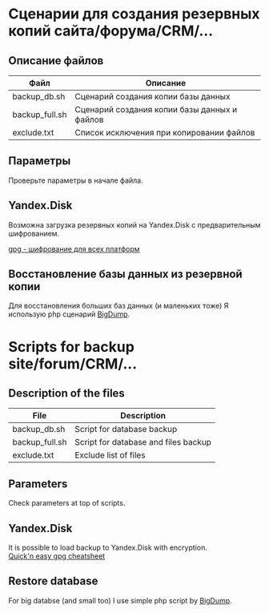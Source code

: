 # Сценарии для создания резервных копий сайта/форума/CRM/...

## Описание файлов
| Файл           | Описание                                     |
|----------------|----------------------------------------------|
| backup_db.sh   | Сценарий создания копии базы данных          |
| backup_full.sh | Сценарий создания копии базы данных и файлов |
| exclude.txt    | Список исключения при копировании файлов     |

## Параметры
Проверьте параметры в начале файла.

## Yandex.Disk
Возможна загрузка резервных копий на Yandex.Disk с предварительным шифрованием.  

[gpg - шифрование для всех платформ](http://www.opennet.ru/base/sec/gpg_crypt.txt.html)

## Восстановление базы данных из резервной копии
Для восстановления больших баз данных (и маленьких тоже) Я использую php сценарий [BigDump](https://www.ozerov.de/bigdump/).


# Scripts for backup site/forum/CRM/...

## Description of the files
| File           | Description                          |
|----------------|--------------------------------------|
| backup_db.sh   | Script for database backup           |
| backup_full.sh | Script for database and files backup |
| exclude.txt    | Exclude list of files                |

## Parameters
Check parameters at top of scripts.

## Yandex.Disk
It is possible to load backup to Yandex.Disk with encryption.  
[Quick'n easy gpg cheatsheet](http://irtfweb.ifa.hawaii.edu/~lockhart/gpg/)

## Restore database
For big databse (and small too) I use simple php script by [BigDump](https://www.ozerov.de/bigdump/).